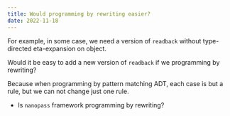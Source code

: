 ```yaml
---
title: Would programming by rewriting easier?
date: 2022-11-18
---
```


For example, in some case, we need a version of `readback`
without type-directed eta-expansion on object.

Would it be easy to add a new version of `readback`
if we programming by rewriting?

Because when programming by pattern matching ADT,
each case is but a rule, but we can not change just one rule.

- Is `nanopass` framework programming by rewriting?
